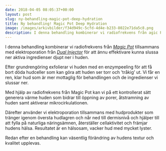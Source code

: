 ```yaml
---
date: 2018-04-05 08:05:37+00:00
layout: post
slug: ny-behandling-magic-pot-deep-hydration
title: Ny behandling! Magic Pot Deep Hydration
image: /images/arkivbilder/f34d949c-5cfd-4d4e-b233-8022e71da5c8.png
description: I denna behandling kombinerar vi radiofrekvens från agic Pot tillsammans med elektroporation från Dual Injector
---
```

I denna behandling kombinerar vi radiofrekvens från _[Magic Pot](http://pipershudvard.com/ansiktsbehandlingar-magic-pot/)_ tillsammans med elektroporation från _[Dual Injector](http://mimass.se/produkt/dual-injector/)_ för att ännu effektivare kunna slussa ner aktiva ingredienser djupt ner i huden.

Efter grundrengöring exfolierar vi huden med en enzympeeling för att få bort döda hudceller som kan göra att huden ser torr och 'tråkig' ut. Vi får en ren, klar hud som är mer mottaglig för behandlingen och de ingredienser vi slussar ner.

Med hjälp av radiofrekvens från Magic Pot kan vi på ett kontrollerat sätt generera värme huden som bidrar till öppning av porer, åtstramning av huden samt aktiverar mikrocirkulationen.

Därefter använder vi elektroporation tillsammans med hudprodukter som tränger igenom översta hudlagren och når ned till dermisnivå och hjälper till att fylla på naturliga näringsämnen, återställer cellaktivitet och främjar hudens hälsa. Resultatet är en hälsosam, vacker hud med mycket lyster.

Redan efter en behandling kan väsentlig förändring av hudens textur och kvalitet upplevas.
